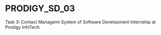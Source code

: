 # PRODIGY_SD_03
Task 3: Contact Managemt System of Software Development Internship at Prodigy InfoTech.
